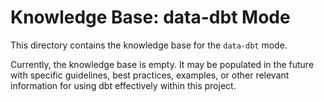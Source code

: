 # Knowledge Base: data-dbt Mode

This directory contains the knowledge base for the `data-dbt` mode.

Currently, the knowledge base is empty. It may be populated in the future with specific guidelines, best practices, examples, or other relevant information for using dbt effectively within this project.
